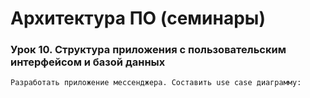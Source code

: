# Архитектура ПО (семинары)
### Урок 10. Структура приложения с пользовательским интерфейсом и базой данных
    Разработать приложение мессенджера. Составить use case диаграмму:
